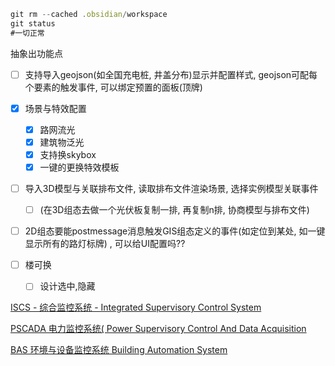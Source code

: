 ```js
git rm --cached .obsidian/workspace 
git status 
#一切正常
```

抽象出功能点
- [ ] 支持导入geojson(如全国充电桩, 井盖分布)显示并配置样式, geojson可配每个要素的触发事件, 可以绑定预置的面板(顶牌)
- [x] 场景与特效配置
	- [x] 路网流光
	- [x] 建筑物泛光
	- [x] 支持换skybox
	- [x] 一键的更换特效模板
- [ ] 导入3D模型与关联排布文件, 读取排布文件渲染场景, 选择实例模型关联事件
	- [ ] (在3D组态去做一个光伏板复制一排, 再复制n排, 协商模型与排布文件)
- [ ] 2D组态要能postmessage消息触发GIS组态定义的事件(如定位到某处, 如一键显示所有的路灯标牌) , 可以给UI配置吗??

- [ ] 楼可换
	- [ ] 设计选中,隐藏

[ISCS - 综合监控系统 - Integrated Supervisory Control System](https://www.google.com.hk/search?q=ISCS-%E7%BB%BC%E5%90%88%E7%9B%91%E6%8E%A7%E7%B3%BB%E7%BB%9F&ei=QWuEY87zH8HN2roPsZ-RkAk&ved=0ahUKEwiOmOLstND7AhXBplYBHbFPBJIQ4dUDCA8&uact=5&oq=ISCS-%E7%BB%BC%E5%90%88%E7%9B%91%E6%8E%A7%E7%B3%BB%E7%BB%9F&gs_lcp=Cgxnd3Mtd2l6LXNlcnAQAzIHCAAQHhCiBDIHCAAQHhCiBDIFCAAQogQyBQgAEKIEOggIABCiBBCwAzoKCAAQHhCiBBCwA0oECEEYAUoECEYYAFD9AViwBmC5C2gBcAB4AIAB9wOIAbQFkgEHMC4xLjUtMZgBAKABAqABAcgBBcABAQ&sclient=gws-wiz-serp)

[PSCADA 电力监控系统( Power Supervisory Control And Data Acquisition](https://www.google.com.hk/search?q=%E2%80%9Cpscada%E2%80%9D%E7%B3%BB%E7%BB%9F+Supervisory+Control+And+Data+Acquisition&ei=9GuEY_6mHMqf-AaMqJ_oDA&ved=0ahUKEwj-8IvCtdD7AhXKD94KHQzUB80Q4dUDCA8&uact=5&oq=%E2%80%9Cpscada%E2%80%9D%E7%B3%BB%E7%BB%9F+Supervisory+Control+And+Data+Acquisition&gs_lcp=Cgxnd3Mtd2l6LXNlcnAQA0oECEEYAEoECEYYAFAAWABgAGgAcAB4AIABAIgBAJIBAJgBAKABAaABAg&sclient=gws-wiz-serp)

[BAS 环境与设备监控系统 Building Automation System](https://www.google.com.hk/search?q=Building+Automation+System+%E7%8E%AF%E5%A2%83%E4%B8%8E%E8%AE%BE%E5%A4%87%E7%9B%91%E6%8E%A7%E7%B3%BB%E7%BB%9F&ei=D22EY-xPzd_5Bo_bvNgL&ved=0ahUKEwisk-nIttD7AhXNb94KHY8tD7sQ4dUDCA8&uact=5&oq=Building+Automation+System+%E7%8E%AF%E5%A2%83%E4%B8%8E%E8%AE%BE%E5%A4%87%E7%9B%91%E6%8E%A7%E7%B3%BB%E7%BB%9F&gs_lcp=Cgxnd3Mtd2l6LXNlcnAQAzIFCAAQogQyBQgAEKIEOggIABCiBBCwAzoHCAAQHhCiBEoECEEYAUoECEYYAFDhBljhEGDCFmgBcAB4AIABsASIAaAJkgEJMC4yLjEuNS0xmAEAoAEBoAECyAEEwAEB&sclient=gws-wiz-serp)